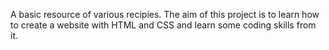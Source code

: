 A basic resource of various recipies. The aim of this project is to learn how to create a website with HTML and CSS and learn some coding skills from it.